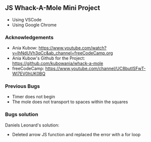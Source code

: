 ## JS Whack-A-Mole Mini Project 

- Using VSCode
- Using Google Chrome

### Acknowledgements 

- Ania Kubow: https://www.youtube.com/watch?v=lhNdUVh3qCc&ab_channel=freeCodeCamp.org
- Ania Kubow's Github for the Project: https://github.com/kubowania/whack-a-mole
- freeCodeCamp: https://www.youtube.com/channel/UC8butISFwT-Wl7EV0hUK0BQ

### Previous Bugs 

- Timer does not begin 
- The mole does not transport to spaces within the squares

### Bugs solution 

Daniels Leonard's solution: 

- Deleted arrow JS function and replaced the error with a for loop
